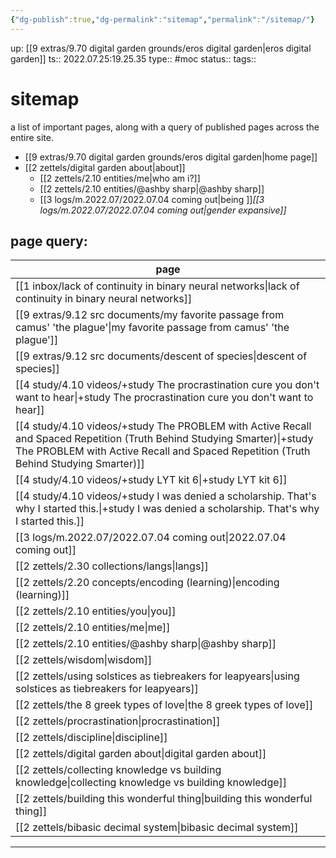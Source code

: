 ```yaml
---
{"dg-publish":true,"dg-permalink":"sitemap","permalink":"/sitemap/"}
---
```



up: [[9 extras/9.70 digital garden grounds/eros digital garden\|eros digital garden]]
ts:: 2022.07.25:19.25.35
type:: #moc
status:: 
tags:: 

# sitemap
a list of important pages,
along with a query of published pages across the entire site.

- [[9 extras/9.70 digital garden grounds/eros digital garden\|home page]]
- [[2 zettels/digital garden about\|about]]
	- [[2 zettels/2.10 entities/me\|who am i?]]
	- [[2 zettels/2.10 entities/@ashby sharp\|@ashby sharp]]
	- [[3 logs/m.2022.07/2022.07.04 coming out\|being ]]*[[3 logs/m.2022.07/2022.07.04 coming out\|gender expansive]]*


## page query:
| page                                                                                                                                                                                                                |
| ------------------------------------------------------------------------------------------------------------------------------------------------------------------------------------------------------------------- |
| [[1 inbox/lack of continuity in binary neural networks\|lack of continuity in binary neural networks]]                                                                                                           |
| [[9 extras/9.12 src documents/my favorite passage from camus' 'the plague'\|my favorite passage from camus' 'the plague']]                                                                                       |
| [[9 extras/9.12 src documents/descent of species\|descent of species]]                                                                                                                                           |
| [[4 study/4.10 videos/+study The procrastination cure you don't want to hear\|+study The procrastination cure you don't want to hear]]                                                                           |
| [[4 study/4.10 videos/+study The PROBLEM with Active Recall and Spaced Repetition (Truth Behind Studying Smarter)\|+study The PROBLEM with Active Recall and Spaced Repetition (Truth Behind Studying Smarter)]] |
| [[4 study/4.10 videos/+study LYT kit 6\|+study LYT kit 6]]                                                                                                                                                       |
| [[4 study/4.10 videos/+study I was denied a scholarship. That's why I started this.\|+study I was denied a scholarship. That's why I started this.]]                                                             |
| [[3 logs/m.2022.07/2022.07.04 coming out\|2022.07.04 coming out]]                                                                                                                                                |
| [[2 zettels/2.30 collections/langs\|langs]]                                                                                                                                                                      |
| [[2 zettels/2.20 concepts/encoding (learning)\|encoding (learning)]]                                                                                                                                             |
| [[2 zettels/2.10 entities/you\|you]]                                                                                                                                                                             |
| [[2 zettels/2.10 entities/me\|me]]                                                                                                                                                                               |
| [[2 zettels/2.10 entities/@ashby sharp\|@ashby sharp]]                                                                                                                                                           |
| [[2 zettels/wisdom\|wisdom]]                                                                                                                                                                                     |
| [[2 zettels/using solstices as tiebreakers for leapyears\|using solstices as tiebreakers for leapyears]]                                                                                                         |
| [[2 zettels/the 8 greek types of love\|the 8 greek types of love]]                                                                                                                                               |
| [[2 zettels/procrastination\|procrastination]]                                                                                                                                                                   |
| [[2 zettels/discipline\|discipline]]                                                                                                                                                                             |
| [[2 zettels/digital garden about\|digital garden about]]                                                                                                                                                         |
| [[2 zettels/collecting knowledge vs building knowledge\|collecting knowledge vs building knowledge]]                                                                                                             |
| [[2 zettels/building this wonderful thing\|building this wonderful thing]]                                                                                                                                       |
| [[2 zettels/bibasic decimal system\|bibasic decimal system]]                                                                                                                                                     |


____

